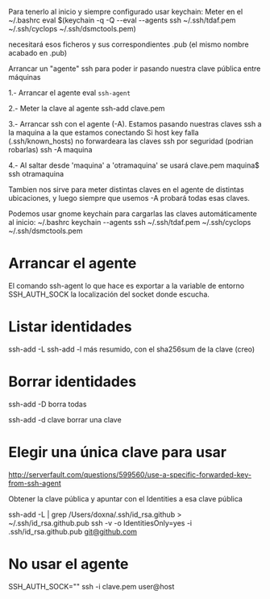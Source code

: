 Para tenerlo al inicio y siempre configurado usar keychain:
Meter en el ~/.bashrc
eval $(keychain -q -Q --eval --agents ssh ~/.ssh/tdaf.pem ~/.ssh/cyclops ~/.ssh/dsmctools.pem)

  necesitará esos ficheros y sus correspondientes .pub (el mismo nombre acabado en .pub)



Arrancar un "agente" ssh para poder ir pasando nuestra clave pública entre máquinas

1.- Arrancar el agente
eval `ssh-agent`

2.- Meter la clave al agente
ssh-add clave.pem

3.- Arrancar ssh con el agente (-A). Estamos pasando nuestras claves ssh a la maquina a la que estamos conectando
    Si host key falla (.ssh/known_hosts) no forwardeara las claves ssh por seguridad (podrian robarlas)
ssh -A maquina

4.- Al saltar desde 'maquina' a 'otramaquina' se usará clave.pem
maquina$ ssh otramaquina


Tambien nos sirve para meter distintas claves en el agente de distintas ubicaciones, y luego siempre que usemos -A probará todas esas claves.



Podemos usar gnome keychain para cargarlas las claves automáticamente al inicio:
~/.bashrc
keychain --agents ssh ~/.ssh/tdaf.pem ~/.ssh/cyclops ~/.ssh/dsmctools.pem



# Arrancar el agente
El comando ssh-agent lo que hace es exportar a la variable de entorno SSH_AUTH_SOCK la localización del socket donde escucha.

# Listar identidades
ssh-add -L
ssh-add -l
  más resumido, con el sha256sum de la clave (creo)

# Borrar identidades
ssh-add -D
  borra todas

ssh-add -d clave
  borrar una clave


# Elegir una única clave para usar
http://serverfault.com/questions/599560/use-a-specific-forwarded-key-from-ssh-agent

Obtener la clave pública y apuntar con el Identities a esa clave pública

ssh-add -L | grep /Users/doxna/.ssh/id_rsa.github > ~/.ssh/id_rsa.github.pub
ssh -v -o IdentitiesOnly=yes -i .ssh/id_rsa.github.pub git@github.com

# No usar el agente
SSH_AUTH_SOCK="" ssh -i clave.pem user@host
